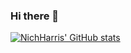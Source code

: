 ### Hi there 👋

[![NichHarris' GitHub stats](https://github-readme-stats.vercel.app/api?username=NichHarris&show_icons=true&theme=radical)](https://github.com/NichHarris/github-readme-stats)

<!--
**NichHarris/NichHarris** is a ✨ _special_ ✨ repository because its `README.md` (this file) appears on your GitHub profile.

Here are some ideas to get you started:

- 🔭 I’m currently working on ...
- 🌱 I’m currently learning ...
- 👯 I’m looking to collaborate on ...
- 🤔 I’m looking for help with ...
- 💬 Ask me about ...
- 📫 How to reach me: ...
- 😄 Pronouns: ...
- ⚡ Fun fact: ...
-->
